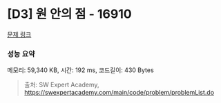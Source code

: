 # [D3] 원 안의 점 - 16910 

[문제 링크](https://swexpertacademy.com/main/code/problem/problemDetail.do?contestProbId=AYcllbDqUVgDFASR) 

### 성능 요약

메모리: 59,340 KB, 시간: 192 ms, 코드길이: 430 Bytes



> 출처: SW Expert Academy, https://swexpertacademy.com/main/code/problem/problemList.do